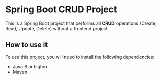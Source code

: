 # Spring Boot CRUD Project

This is a Spring Boot project that performs all **CRUD** operations (Create, Read, Update, Delete) without a frontend project.

## How to use it

To use this project, you will need to install the following dependencies:

* Java 8 or higher
* Maven

